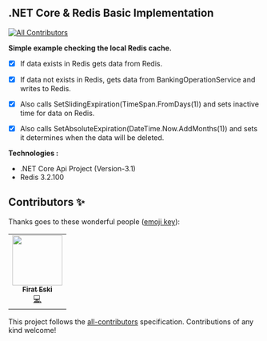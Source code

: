 ## .NET Core & Redis Basic Implementation
<!-- ALL-CONTRIBUTORS-BADGE:START - Do not remove or modify this section -->
[![All Contributors](https://img.shields.io/badge/all_contributors-1-orange.svg?style=flat-square)](#contributors-)
<!-- ALL-CONTRIBUTORS-BADGE:END -->
**Simple example checking the local Redis cache.**
 - [x]  If data exists in Redis  gets data from Redis. 
 - [x]  If data not exists in Redis, gets data from BankingOperationService and writes to Redis.
 - [x]  Also calls SetSlidingExpiration(TimeSpan.FromDays(1)) and sets inactive time for data on Redis.
 - [x]  Also calls SetAbsoluteExpiration(DateTime.Now.AddMonths(1)) and sets it determines when the data will be deleted.



**Technologies :** 
 -  .NET Core Api Project (Version-3.1)
 -  Redis 3.2.100




## Contributors ✨

Thanks goes to these wonderful people ([emoji key](https://allcontributors.org/docs/en/emoji-key)):

<!-- ALL-CONTRIBUTORS-LIST:START - Do not remove or modify this section -->
<!-- prettier-ignore-start -->
<!-- markdownlint-disable -->
<table>
  <tr>
    <td align="center"><a href="http://firateski.com"><img src="https://avatars0.githubusercontent.com/u/9573857?v=4" width="100px;" alt=""/><br /><sub><b>Firat Eski</b></sub></a><br /><a href="https://github.com/okandavut/DotnetCoreRedisExample/commits?author=firateski" title="Code">💻</a></td>
  </tr>
</table>

<!-- markdownlint-enable -->
<!-- prettier-ignore-end -->
<!-- ALL-CONTRIBUTORS-LIST:END -->

This project follows the [all-contributors](https://github.com/all-contributors/all-contributors) specification. Contributions of any kind welcome!